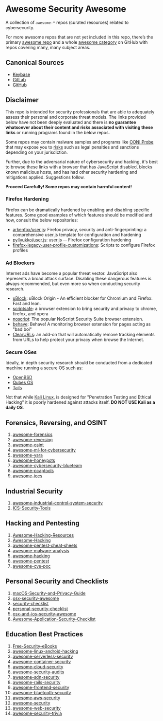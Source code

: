 # Awesome Security Awesome

A collection of `awesome-*` repos (curated resources) related to cybersecurity.

For more awesome repos that are not yet included in this repo, there’s the primary [awesome repo](https://github.com/sindresorhus/awesome#contents) and a whole [awesome category](https://github.com/topics/awesome) on GitHub with repos covering many, many subject areas.

## Canonical Sources

* [Keybase](keybase://team/securityidentity/awesome-security-awesome)
* [GitLab](https://gitlab.com/egrieco/awesome-security-awesome)
* [GitHub](https://github.com/egrieco/awesome-security-awesome)

## Disclaimer

This repo is intended for security professionals that are able to adequately assess their personal and corporate threat models. The links provided below have not been deeply evaluated and there is **no guarantee whatsoever about their content and risks associated with visiting these links** or running programs found in the below repos.

Some repos may contain malware samples and programs like [OONI Probe](https://ooni.org/install/) that may expose you to [risks](https://ooni.org/about/risks/) such as legal penalties and sanctions depending on your jurisdiction.

Further, due to the adversarial nature of cybersecurity and hacking, it's best to browse these links with a browser that has JavaScript disabled, blocks known malicious hosts, and has had other security hardening and mitigations applied. Suggestions follow.

**Proceed Carefully! Some repos may contain harmful content!**

### Firefox Hardening

Firefox can be dramatically hardened by enabling and disabling specific features. Some good examples of which features should be modified and how, consult the below repositories:

* [arkenfox/user.js](https://github.com/arkenfox/user.js): Firefox privacy, security and anti-fingerprinting: a comprehensive user.js template for configuration and hardening
* [pyllyukko/user.js](https://github.com/pyllyukko/user.js): user.js -- Firefox configuration hardening
* [firefox-legacy-user-profile-customizations](https://github.com/poghahm/firefox-legacy-user-profile-customizations): Scripts to configure Firefox profiles

### Ad Blockers

Internet ads have become a popular threat vector. JavaScript also represents a broad attack surface. Disabling these dangerous features is always recommended, but even more so when conducting security research.

* [uBlock](https://egrieco@github.com/gorhill/uBlock): uBlock Origin - An efficient blocker for Chromium and Firefox. Fast and lean.
* [scriptsafe](https://github.com/andryou/scriptsafe): a browser extension to bring security and privacy to chrome, firefox, and opera
* [noscript](https://github.com/hackademix/noscript): The popular NoScript Security Suite browser extension.
* [behave](https://github.com/mindedsecurity/behave): Behave! A monitoring browser extension for pages acting as "bad boi"
* [ClearURLs](https://gitlab.com/KevinRoebert/ClearUrls): an add-on that will automatically remove tracking elements from URLs to help protect your privacy when browse the Internet.

### Secure OSes

Ideally, in depth security research should be conducted from a dedicated machine running a secure OS such as:

* [OpenBSD](https://www.openbsd.org/)
* [Qubes OS](https://www.qubes-os.org/)
* [Tails](https://tails.boum.org/)

Not that while [Kali Linux](https://www.kali.org/), is designed for "Penetration Testing and Ethical Hacking" it is poorly hardened against attacks itself. **DO NOT USE Kali as a daily OS**.

## Forensics, Reversing, and OSINT

1. [awesome-forensics](https://github.com/Cugu/awesome-forensics)
2. [awesome-reversing](https://github.com/tylerha97/awesome-reversing)
3. [awesome-osint](https://github.com/jivoi/awesome-osint)
4. [awesome-ml-for-cybersecurity](https://github.com/jivoi/awesome-ml-for-cybersecurity)
5. [awesome-yara](https://github.com/InQuest/awesome-yara)
6. [awesome-honeypots](https://github.com/paralax/awesome-honeypots)
7. [awesome-cybersecurity-blueteam](https://github.com/meitar/awesome-cybersecurity-blueteam)
8. [awesome-pcaptools](https://github.com/caesar0301/awesome-pcaptools)
9. [awesome-iocs](https://github.com/sroberts/awesome-iocs)

## Industrial Security

1. [awesome-industrial-control-system-security](https://github.com/hslatman/awesome-industrial-control-system-security)
2. [ICS-Security-Tools](https://github.com/ITI/ICS-Security-Tools)

## Hacking and Pentesting

1. [Awesome-Hacking-Resources](https://github.com/vitalysim/Awesome-Hacking-Resources)
2. [Awesome-Hacking](https://github.com/Hack-with-Github/Awesome-Hacking)
3. [awesome-pentest-cheat-sheets](https://github.com/coreb1t/awesome-pentest-cheat-sheets)
4. [awesome-malware-analysis](https://github.com/rshipp/awesome-malware-analysis)
5. [awesome-hacking](https://github.com/carpedm20/awesome-hacking)
6. [awesome-pentest](https://github.com/enaqx/awesome-pentest)
7. [awesome-cve-poc](https://github.com/qazbnm456/awesome-cve-poc)

## Personal Security and Checklists

1. [macOS-Security-and-Privacy-Guide](https://github.com/drduh/macOS-Security-and-Privacy-Guide)
2. [osx-security-awesome](https://github.com/kai5263499/osx-security-awesome)
3. [security-checklist](https://github.com/brianlovin/security-checklist)
4. [personal-security-checklist](https://github.com/Lissy93/personal-security-checklist)
5. [osx-and-ios-security-awesome](https://github.com/ashishb/osx-and-ios-security-awesome)
6. [Awesome-Application-Security-Checklist](https://github.com/MahdiMashrur/Awesome-Application-Security-Checklist)

## Education Best Practices

1. [Free-Security-eBooks](https://github.com/Hack-with-Github/Free-Security-eBooks)
2. [awesome-linux-android-hacking](https://github.com/pfalcon/awesome-linux-android-hacking)
3. [awesome-serverless-security](https://github.com/puresec/awesome-serverless-security)
4. [awesome-container-security](https://github.com/kai5263499/awesome-container-security)
5. [awesome-cloud-security](https://github.com/Funkmyster/awesome-cloud-security)
6. [awesome-security-audits](https://github.com/pomerium/awesome-security-audits)
7. [awesome-sdn-security](https://github.com/lopezalvar/awesome-sdn-security)
8. [awesome-rails-security](https://github.com/0xedward/awesome-rails-security)
9. [awesome-frontend-security](https://github.com/rustcohlnikov/awesome-frontend-security)
10. [awesome-bluetooth-security](https://github.com/engn33r/awesome-bluetooth-security)
11. [awesome-aws-security](https://github.com/coffeewithayman/awesome-aws-security)
12. [awesome-security](https://github.com/sbilly/awesome-security)
13. [awesome-web-security](https://github.com/qazbnm456/awesome-web-security)
14. [awesome-security-trivia](https://github.com/qazbnm456/awesome-security-trivia)
